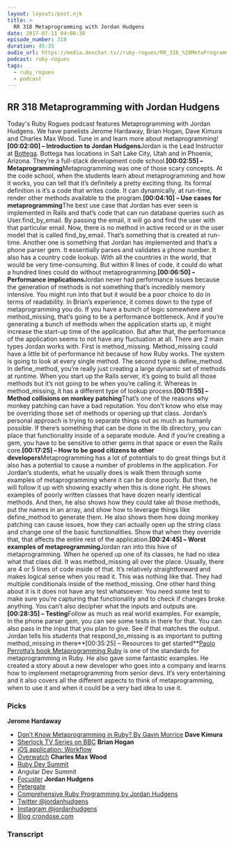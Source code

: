 ```yaml
---
layout: layouts/post.njk
title: >
  RR 318 Metaprogramming with Jordan Hudgens
date: 2017-07-11 04:00:38
episode_number: 318
duration: 45:35
audio_url: https://media.devchat.tv//ruby-rogues/RR_318_%20MetaProgramming_with_Jordan_Hudgens.mp3
podcast: ruby-rogues
tags:
  - ruby_rogues
  - podcast
---
```


## **RR 318 Metaprogramming with Jordan Hudgens**

Today's Ruby Rogues podcast features Metaprogramming with Jordan Hudgens. We have panelists Jerome Hardaway, Brian Hogan, Dave Kimura and Charles Max Wood. Tune in and learn more about metaprogramming!**[00:02:00] – Introduction to Jordan Hudgens**Jordan is the Lead Instructor at [Bottega](http://bottega.tech/). Bottega has locations in Salt Lake City, Utah and in Phoenix, Arizona. They’re a full-stack development code school.**[00:02:55] – Metaprogramming**Metaprogramming was one of those scary concepts. At the code school, when the students learn about metaprogramming and how it works, you can tell that it’s definitely a pretty exciting thing. Its formal definition is it’s a code that writes code. It can dynamically, at run-time, render other methods available to the program.**[00:04:10] – Use cases for metaprogramming**The best use case that Jordan has ever seen is implemented in Rails and that’s code that can run database queries such as User.find_by_email. By passing the email, it will go and find the user with that particular email. Now, there is no method in active record or in the user model that is called find_by_email. That’s something that is created at run-time. Another one is something that Jordan has implemented and that’s a phone parser gem. It essentially parses and validates a phone number. It also has a country code lookup. With all the countries in the world, that would be very time-consuming. But within 8 lines of code, it could do what a hundred lines could do without metaprogramming.**[00:06:50] – Performance implications**Jordan never had performance issues because the generation of methods is not something that’s incredibly memory intensive. You might run into that but it would be a poor choice to do in terms of readability. In Brian’s experience, it comes down to the type of metaprogramming you do. If you have a bunch of logic somewhere and method_missing, that’s going to be a performance bottleneck. And if you’re generating a bunch of methods when the application starts up, it might increase the start-up time of the application. But after that, the performance of the application seems to not have any fluctuation at all. There are 2 main types Jordan works with. First is method_missing. Method_missing could have a little bit of performance hit because of how Ruby works. The system is going to look at every single method. The second type is define_method. In define_method, you’re really just creating a large dynamic set of methods at runtime. When you start up the Rails server, it’s going to build all those methods but it’s not going to be when you’re calling it. Whereas in method_missing, it has a different type of lookup process.**[00:11:55] – Method collisions on monkey patching**That’s one of the reasons why monkey patching can have a bad reputation. You don’t know who else may be overriding those set of methods or opening up that class. Jordan’s personal approach is trying to separate things out as much as humanly possible. If there’s something that can be done in the lib directory, you can place that functionality inside of a separate module. And if you’re creating a gem, you have to be sensitive to other gems in that space or even the Rails core.**[00:17:25] – How to be good citizens to other developers**Metaprogramming has a lot of potentials to do great things but it also has a potential to cause a number of problems in the application. For Jordan’s students, what he usually does is walk them through some examples of metaprogramming where it can be done poorly. But then, he will follow it up with showing exactly when this is done right. He shows examples of poorly written classes that have dozen nearly identical methods. And then, he also shows how they could take all those methods, put the names in an array, and show how to leverage things like define_method to generate them. He also shows them how doing monkey patching can cause issues, how they can actually open up the string class and change one of the basic functionalities. Show that when they override that, that affects the entire rest of the application.**[00:24:45] – Worst examples of metaprogramming**Jordan ran into this hive of metaprogramming. When he opened up one of its classes, he had no idea what that class did. It was method_missing all over the place. Usually, there are 4 or 5 lines of code inside of that. It’s relatively straightforward and makes logical sense when you read it. This was nothing like that. They had multiple conditionals inside of the method_missing. One other hard thing about it is it does not have any test whatsoever. You need some test to make sure you’re capturing that functionality and to check if changes broke anything. You can’t also decipher what the inputs and outputs are.**[00:28:35] – Testing**Follow as much as real world examples. For example, in the phone parser gem, you can see some tests in there for that. You can also pass in the input that you plan to give. See if that matches the output. Jordan tells his students that respond_to_missing is as important to putting method_missing in there**[00:35:25] – Resources to get started**[Paolo Perrotta’s book Metaprogramming Ruby](https://www.amazon.com/Metaprogramming-Ruby-Program-Like-Pros/dp/1934356476) is one of the standards for metaprogramming in Ruby. He also gave some fantastic examples. He created a story about a new developer who goes into a company and learns how to implement metaprogramming from senior devs. It’s very entertaining and it also covers all the different aspects to think of metaprogramming, when to use it and when it could be a very bad idea to use it.

### **Picks**

**Jerome Hardaway**

- [Don’t Know Metaprogramming in Ruby? By Gavin Morrice](http://rubylearning.com/blog/2010/11/23/dont-know-metaprogramming-in-ruby/)
  **Dave Kimura**
- [Sherlock TV Series on BBC](http://www.bbc.co.uk/programmes/b018ttws)
  **Brian Hogan**
- [iOS application: Workflow](https://itunes.apple.com/us/app/workflow/id915249334?mt=8)
- [Overwatch](https://playoverwatch.com/en-us/)
  **Charles Max Wood**
- [Ruby Dev Summit](https://rubydevsummit.com/)
- Angular Dev Summit
- [Focuster](https://www.focuster.com/)
  **Jordan Hudgens**
- [Petergate](https://rubygems.org/gems/petergate/versions/1.6.3)
- [Comprehensive Ruby Programming by Jordan Hudgens](https://www.amazon.com/Comprehensive-Ruby-Programming-Jordan-Hudgens/dp/1787280640)
- [Twitter @jordanhudgens](https://twitter.com/jordanhudgens?lang=en)
- [Instagram @jordanhudgens](https://preprod.instagram.com/jordanhudgens/)
- [Blog crondose.com](https://www.crondose.com/author/crondose/)

### Transcript

